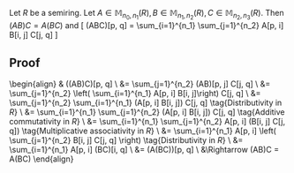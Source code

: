 Let $R$ be a semiring.
Let $A \in \mathbb{M}_{n_0, n_1}(R), B \in \mathbb{M}_{n_1, n_2}(R), C \in \mathbb{M}_{n_2, n_3}(R)$.
Then $(AB)C = A(BC)$ and
\[ (ABC)[p, q] = \sum_{i=1}^{n_1} \sum_{j=1}^{n_2} A[p, i] B[i, j] C[j, q] \]

## Proof

\begin{align}
& ((AB)C)[p, q]
\\ &= \sum_{j=1}^{n_2} (AB)[p, j] C[j, q]
\\ &= \sum_{j=1}^{n_2} \left( \sum_{i=1}^{n_1} A[p, i] B[i, j]\right) C[j, q]
\\ &= \sum_{j=1}^{n_2} \sum_{i=1}^{n_1} (A[p, i] B[i, j]) C[j, q] \tag{Distributivity in $R$}
\\ &= \sum_{i=1}^{n_1} \sum_{j=1}^{n_2} (A[p, i] B[i, j]) C[j, q] \tag{Additive commutativity in $R$}
\\ &= \sum_{i=1}^{n_1} \sum_{j=1}^{n_2} A[p, i] (B[i, j] C[j, q]) \tag{Multiplicative associativity in $R$}
\\ &= \sum_{i=1}^{n_1} A[p, i] \left( \sum_{j=1}^{n_2} B[i, j] C[j, q] \right) \tag{Distributivity in $R$}
\\ &= \sum_{i=1}^{n_1} A[p, i] (BC)[i, q]
\\ &= (A(BC))[p, q]
\\ &\Rightarrow (AB)C = A(BC)
\end{align}
